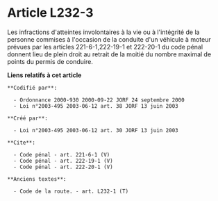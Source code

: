 # Article L232-3

Les infractions d'atteintes involontaires à la vie ou à l'intégrité de la personne commises à l'occasion de la conduite d'un
véhicule à moteur prévues par les articles 221-6-1,222-19-1 et 222-20-1 du code pénal donnent lieu de plein droit au retrait
de la moitié du nombre maximal de points du permis de conduire.

**Liens relatifs à cet article**

	**Codifié par**:

	  - Ordonnance 2000-930 2000-09-22 JORF 24 septembre 2000
	  - Loi n°2003-495 2003-06-12 art. 38 JORF 13 juin 2003

	**Créé par**:

	  - Loi n°2003-495 2003-06-12 art. 30 JORF 13 juin 2003

	**Cite**:

	  - Code pénal - art. 221-6-1 (V)
	  - Code pénal - art. 222-19-1 (V)
	  - Code pénal - art. 222-20-1 (V)

	**Anciens textes**:

	  - Code de la route. - art. L232-1 (T)
